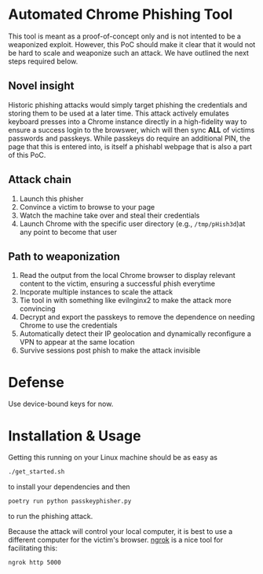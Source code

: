 # Automated Chrome Phishing Tool

This tool is meant as a proof-of-concept only and is not intented to be a weaponized exploit. However, this PoC should make it clear that it would not be hard to scale and weaponize such an attack. We have outlined the next steps required below.

## Novel insight
Historic phishing attacks would simply target phishing the credentials and storing them to be used at a later time. This attack actively emulates keyboard presses into a Chrome instance directly in a high-fidelity way to ensure a success login to the browswer, which will then sync **ALL** of victims passwords and passkeys. While passkeys do require an additional PIN, the page that this is entered into, is itself a phishabl webpage that is also a part of this PoC.

## Attack chain
1. Launch this phisher
2. Convince a victim to browse to your page
3. Watch the machine take over and steal their credentials
4. Launch Chrome with the specific user directory (e.g., `/tmp/pHish3d`)at any point to become that user


## Path to weaponization
1. Read the output from the local Chrome browser to display relevant content to the victim, ensuring a successful phish everytime
2. Incporate multiple instances to scale the attack
3. Tie tool in with something like evilnginx2 to make the attack more convincing
4. Decrypt and export the passkeys to remove the dependence on needing Chrome to use the credentials
5. Automatically detect their IP geolocation and dynamically reconfigure a VPN to appear at the same location
6. Survive sessions post phish to make the attack invisible


# Defense
Use device-bound keys for now.


# Installation & Usage

Getting this running on your Linux machine should be as easy as
```bash
./get_started.sh
```
to install your dependencies and then
```bash
poetry run python passkeyphisher.py
```
to run the phishing attack.

Because the attack will control your local computer, it is best to use a different computer for the victim's browser. [ngrok](https://ngrok.com/downloads/linux) is a nice tool for facilitating this:
```
ngrok http 5000
```

